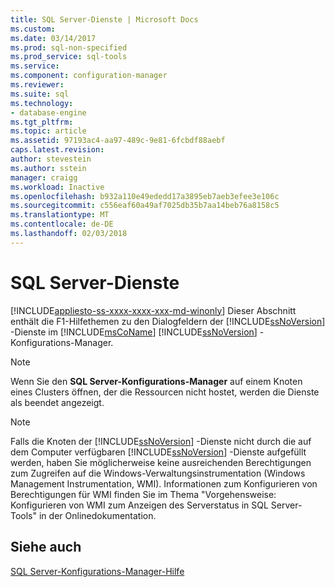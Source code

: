 ```yaml
---
title: SQL Server-Dienste | Microsoft Docs
ms.custom: 
ms.date: 03/14/2017
ms.prod: sql-non-specified
ms.prod_service: sql-tools
ms.service: 
ms.component: configuration-manager
ms.reviewer: 
ms.suite: sql
ms.technology:
- database-engine
ms.tgt_pltfrm: 
ms.topic: article
ms.assetid: 97193ac4-aa97-489c-9e81-6fcbdf88aebf
caps.latest.revision: 
author: stevestein
ms.author: sstein
manager: craigg
ms.workload: Inactive
ms.openlocfilehash: b932a110e49ededd17a3895eb7aeb3efee3e106c
ms.sourcegitcommit: c556eaf60a49af7025db35b7aa14beb76a8158c5
ms.translationtype: MT
ms.contentlocale: de-DE
ms.lasthandoff: 02/03/2018
---
```

# <a name="sql-server-services"></a>SQL Server-Dienste
[!INCLUDE[appliesto-ss-xxxx-xxxx-xxx-md-winonly](../../includes/appliesto-ss-xxxx-xxxx-xxx-md-winonly.md)]
Dieser Abschnitt enthält die F1-Hilfethemen zu den Dialogfeldern der [!INCLUDE[ssNoVersion](../../includes/ssnoversion-md.md)] -Dienste im [!INCLUDE[msCoName](../../includes/msconame-md.md)] [!INCLUDE[ssNoVersion](../../includes/ssnoversion-md.md)] -Konfigurations-Manager.  
  
> [!NOTE]  
>  Wenn Sie den **SQL Server-Konfigurations-Manager** auf einem Knoten eines Clusters öffnen, der die Ressourcen nicht hostet, werden die Dienste als beendet angezeigt.  
  
> [!NOTE]  
>  Falls die Knoten der [!INCLUDE[ssNoVersion](../../includes/ssnoversion-md.md)] -Dienste nicht durch die auf dem Computer verfügbaren [!INCLUDE[ssNoVersion](../../includes/ssnoversion-md.md)] -Dienste aufgefüllt werden, haben Sie möglicherweise keine ausreichenden Berechtigungen zum Zugreifen auf die Windows-Verwaltungsinstrumentation (Windows Management Instrumentation, WMI). Informationen zum Konfigurieren von Berechtigungen für WMI finden Sie im Thema "Vorgehensweise: Konfigurieren von WMI zum Anzeigen des Serverstatus in SQL Server-Tools" in der Onlinedokumentation.  
  
## <a name="see-also"></a>Siehe auch  
 [SQL Server-Konfigurations-Manager-Hilfe](../../tools/configuration-manager/sql-server-configuration-manager-help.md)  
  
  
